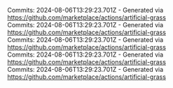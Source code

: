 Commits: 2024-08-06T13:29:23.701Z - Generated via https://github.com/marketplace/actions/artificial-grass
<br>
Commits: 2024-08-06T13:29:23.701Z - Generated via https://github.com/marketplace/actions/artificial-grass
<br>
Commits: 2024-08-06T13:29:23.701Z - Generated via https://github.com/marketplace/actions/artificial-grass
<br>
Commits: 2024-08-06T13:29:23.701Z - Generated via https://github.com/marketplace/actions/artificial-grass
<br>
Commits: 2024-08-06T13:29:23.701Z - Generated via https://github.com/marketplace/actions/artificial-grass
<br>
